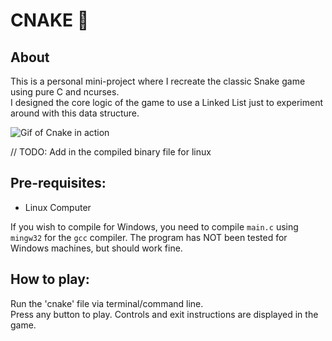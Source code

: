 # CNAKE :snake:
## About
This is a personal mini-project where I recreate the classic Snake game using pure C and ncurses.  
I designed the core logic of the game to use a Linked List just to experiment around with this data structure.  

![Gif of Cnake in action](https://github.com/nichyjt/cnake/images/demo.gif)

// TODO: Add in the compiled binary file for linux

## Pre-requisites:
- Linux Computer  

If you wish to compile for Windows, you need to compile `main.c` using `mingw32` for the `gcc` compiler. The program has NOT been tested for Windows machines, but should work fine.  

## How to play:  
Run the 'cnake' file via terminal/command line.  
Press any button to play. Controls and exit instructions are displayed in the game.




